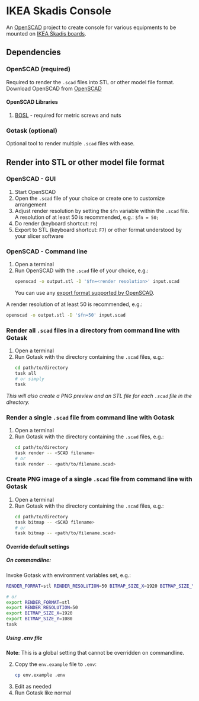 # IKEA Skadis Console
An [OpenSCAD](https://openscad.org/) project to create console for various equipments
to be mounted on [IKEA Skadis boards](https://www.ikea.com/us/en/cat/skadis-series-37813).

## Dependencies
### OpenSCAD (required)
Required to render the `.scad` files into STL or other model file format.
Download OpenSCAD from [OpenSCAD](https://www.openscad.org/downloads.html)

#### OpenSCAD Libraries
1. [BOSL](https://github.com/revarbat/BOSL/wiki) - required for metric screws and nuts

### Gotask (optional)
Optional tool to render multiple `.scad` files with ease.

## Render into STL or other model file format

### OpenSCAD - GUI
1. Start OpenSCAD
2. Open the `.scad` file of your choice or create one to customize arrangement
3. Adjust render resolution by setting the `$fn` variable within the `.scad` file.
   A resolution of at least 50 is recommended, e.g.: `$fn = 50;`
4. Do render (keyboard shortcut: `F6`)
5. Export to STL (keyboard shortcut: `F7`) or other format understood by your slicer software

### OpenSCAD - Command line
1. Open a terminal
2. Run OpenSCAD with the `.scad` file of your choice, e.g.:
   ```bash
   openscad -o output.stl -D '$fn=<render resolution>' input.scad
   ```
   You can use any [export format supported by OpenSCAD](https://en.wikibooks.org/wiki/OpenSCAD_User_Manual/Export).
   
A render resolution of at least 50 is recommended, e.g.:
```bash
openscad -o output.stl -D '$fn=50' input.scad
```

### Render all `.scad` files in a directory from command line with Gotask
1. Open a terminal
2. Run Gotask with the directory containing the `.scad` files, e.g.:
   ```bash
   cd path/to/directory
   task all
   # or simply
   task
   ```

*This will also create a PNG preview and an STL file for each `.scad` file in the directory.*

### Render a single `.scad` file from command line with Gotask
1. Open a terminal
2. Run Gotask with the directory containing the `.scad` files, e.g.:
   ```bash
   cd path/to/directory
   task render -- <SCAD filename>
   # or
   task render -- <path/to/filename.scad>
   ```

### Create PNG image of a single `.scad` file from command line with Gotask
1. Open a terminal
2. Run Gotask with the directory containing the `.scad` files, e.g.:
   ```bash
   cd path/to/directory
   task bitmap -- <SCAD filename>
   # or
   task bitmap -- <path/to/filename.scad>
   ```

#### Override default settings
##### On commandline:
Invoke Gotask with environment variables set, e.g.:
```bash
RENDER_FORMAT=stl RENDER_RESOLUTION=50 BITMAP_SIZE_X=1920 BITMAP_SIZE_Y=1080 task

# or
export RENDER_FORMAT=stl
export RENDER_RESOLUTION=50
export BITMAP_SIZE_X=1920
export BITMAP_SIZE_Y=1080
task
```

##### Using .env file
**Note**: This is a global setting that cannot be overridden on commandline.

2. Copy the `env.example` file to `.env`:
   ```bash
   cp env.example .env
   ```
2. Edit as needed
3. Run Gotask like normal
